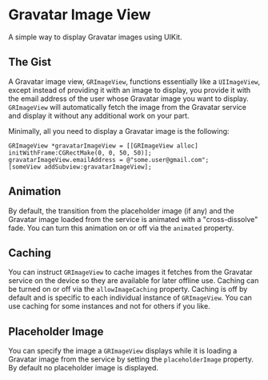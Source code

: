 Gravatar Image View
===================

A simple way to display Gravatar images using UIKit.

The Gist
--------

A Gravatar image view, ```GRImageView```, functions essentially like a ```UIImageView```, except
instead of providing it with an image to display, you provide it with the email address of the
user whose Gravatar image you want to display. ```GRImageView``` will automatically fetch the
image from the Gravatar service and display it without any additional work on your part.

Minimally, all you need to display a Gravatar image is the following:

```objc
GRImageView *gravatarImageView = [[GRImageView alloc] initWithFrame:CGRectMake(0, 0, 50, 50)];
gravatarImageView.emailAddress = @"some.user@gmail.com";
[someView addSubview:gravatarImageView];
```

Animation
---------

By default, the transition from the placeholder image (if any) and the Gravatar image loaded
from the service is animated with a "cross-dissolve" fade.  You can turn this animation on or off
via the ```animated``` property.

Caching
-------

You can instruct ```GRImageView``` to cache images it fetches from the Gravatar service on the
device so they are available for later offline use.  Caching can be turned on or off via the
```allowImageCaching``` property.  Caching is off by default and is specific to each individual
instance of ```GRImageView```.  You can use caching for some instances and not for others if
you like.

Placeholder Image
-----------------

You can specify the image a ```GRImageView``` displays while it is loading a Gravatar image from
the service by setting the ```placeholderImage``` property.  By default no placeholder image is
displayed.
